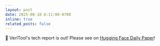 ```yaml
---
layout: post
date: 2025-08-18 8:11:00-0700
inline: true
related_posts: false
---
```


🎉 VerlTool's tech report is out! Please see on [Hugging Face Daily Paper](https://huggingface.co/papers/2509.01055)!
